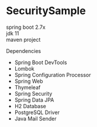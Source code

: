 # SecuritySample

spring boot 2.7x </br>
jdk 11 </br> 
maven project </br>

Dependencies
- Spring Boot DevTools
- Lombok
- Spring Configuration Processor
- Spring Web
- Thymeleaf
- Spring Security
- Spring Data JPA
- H2 Database
- PostgreSQL Driver
- Java Mail Sender
